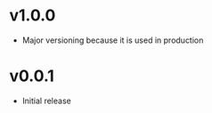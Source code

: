v1.0.0
==================
* Major versioning because it is used in production

v0.0.1
==================
* Initial release
